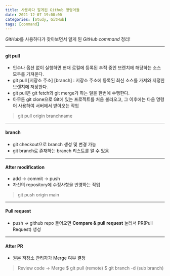 ```yaml
---
title: 사용하다 알게된 Github 명령어들
date: 2021-12-07 19:00:00
categories: [Study, GitHub]
tags: [command]
---
```


*GitHub*를 사용하다가 찾아보면서 알게 된 *GitHub command* 정리!

* * *


#### git pull
- 인수나 옵션 없이 실행하면 현재 로컬에 등록된 추적 중인 브랜치에 해당하는 소스 모두를 가져온다.
- git pull [저장소 주소] [branch] : 저장소 주소에 등록된 최신 소스를 가져와 지정한 브랜치에 저장한다.
- git pull은 git fetch와 git merge가 하는 일을 한번에 수행한다.
- 아무튼 git clone으로 Git에 있는 프로젝트를 처음 불러오고, 그 이후에는 다음 명령어 사용하여 서버에서 받아오는 작업
> git pull origin branchname

- - -

#### branch
- git checkout으로 branch 생성 및 변경 가능
- git branch로 존재하는 branch 리스트를 알 수 있음

- - -

#### After modification
- add -> commit -> push
- 자신의 repository에 수정사항을 반영하는 작업
> git push origin main


- - -


#### Pull request
- push -> github repo 들어오면 **Compare & pull request** 눌러서 PR(Pull Request) 생성


- - -


#### After PR
- 원본 저장소 관리자가 Merge 여부 결정
> Review code -> Merge
> $ git pull (remote)
> $ git branch -d (sub branch)